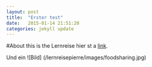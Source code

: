 ```yaml
---
layout: post
title:  "Erster test"
date:   2015-01-14 21:51:20
categories: jekyll update
---
```

#About
this is the Lernreise
hier st a [link](http://www.k-nut.eu).

Und ein ![Bild] (/lernreisepierre/images/foodsharing.jpg)
